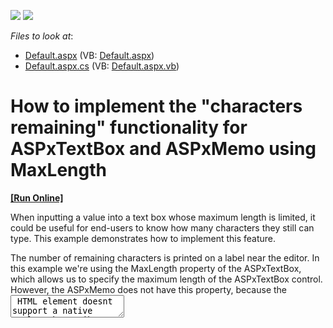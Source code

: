 <!-- default badges list -->
[![](https://img.shields.io/badge/Open_in_DevExpress_Support_Center-FF7200?style=flat-square&logo=DevExpress&logoColor=white)](https://supportcenter.devexpress.com/ticket/details/E1424)
[![](https://img.shields.io/badge/📖_How_to_use_DevExpress_Examples-e9f6fc?style=flat-square)](https://docs.devexpress.com/GeneralInformation/403183)
<!-- default badges end -->
<!-- default file list -->
*Files to look at*:

* [Default.aspx](./CS/Default.aspx) (VB: [Default.aspx](./VB/Default.aspx))
* [Default.aspx.cs](./CS/Default.aspx.cs) (VB: [Default.aspx.vb](./VB/Default.aspx.vb))
<!-- default file list end -->
# How to implement the "characters remaining" functionality for ASPxTextBox and ASPxMemo using MaxLength
<!-- run online -->
**[[Run Online]](https://codecentral.devexpress.com/e1424/)**
<!-- run online end -->


<p>When inputting a value into a text box whose maximum length is limited, it could be useful for end-users to know how many characters they still can type. This example demonstrates how to implement this feature.</p><p>The number of remaining characters is printed on a label near the editor. In this example we're using the MaxLength property of the ASPxTextBox, which allows us to specify the maximum length of the ASPxTextBox control. However, the ASPxMemo does not have this property, because the <textarea> HTML element doesnt support a native maxlength attribute. That's why the MaxLength-functionality for the ASPxMemo is implemented here in a roundabout way using a timer to check every 50ms of the memo text's length and trim the text if necessary.</p><p>See also:<br />
<a href="https://www.devexpress.com/Support/Center/p/E393">ASPxMemo - How to limit the length of text that can be entered into the control using MaxLength</a><br />
<a href="https://www.devexpress.com/Support/Center/p/E4334">How to set the text max length in the ASPxMemo control</a></p>

<br/>


